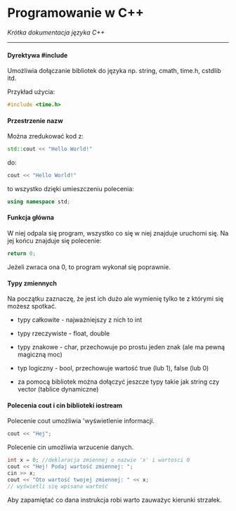 # Programowanie w C++

*Krótka dokumentacja języka C++*

---

#### Dyrektywa #include

Umożliwia dołączanie bibliotek do języka np. string, cmath, time.h, cstdlib itd.

Przykład użycia: 

```cpp
#include <time.h>
```

#### Przestrzenie nazw

Można zredukować kod z:

```cpp
std::cout << "Hello World!"
```

do:

```cpp
cout << "Hello World!"
```

to wszystko dzięki umieszczeniu polecenia:

```cpp
using namespace std;
```

#### Funkcja główna

W niej odpala się program, wszystko co się w niej znajduje uruchomi się. Na jej końcu znajduje się polecenie:

```cpp
return 0;
```

Jeżeli zwraca ona 0, to program wykonał się poprawnie.

#### Typy zmiennych

Na początku zaznaczę, że jest ich dużo ale wymienię tylko te z którymi się możesz spotkać.

- typy całkowite - najważniejszy z nich to int

- typy rzeczywiste - float, double

- typy znakowe - char, przechowuje po prostu jeden znak (ale ma pewną magiczną moc)

- typ logiczny - bool, przechowuje wartość true (lub 1), false (lub 0)

- za pomocą bibliotek można dołączyć jeszcze typy takie jak string czy vector (tablice dynamiczne)

#### Polecenia cout i cin biblioteki iostream

Polecenie cout umożliwia 'wyświetlenie informacji.

```cpp
cout << "Hej";
```

Polecenie cin umożliwia wrzucenie danych.

```cpp
int x = 0; //deklaracja zmiennej o nazwie 'x' i wartosci 0
cout << "Hej! Podaj wartość zmiennej: ";
cin >> x;
cout << "Oto wartość twojej zmiennej: " << x; 
// wyświetli się wpisana wartość
```

Aby zapamiętać co dana instrukcja robi warto zauważyc kierunki strzałek.
